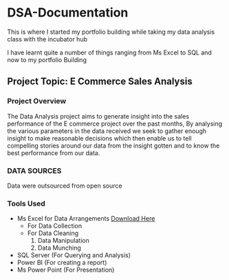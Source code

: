 # DSA-Documentation
This is where I started my portfolio building while taking my data analysis class with the incubator hub

I have learnt quite a number of things ranging from Ms Excel to SQL and now to my portfolio Building 

## Project Topic: E Commerce Sales Analysis 

### Project Overview 
The Data Analysis project aims to generate insight into the sales performance of the E commerce project over the past months, By analysing the various parameters in the data received we seek to gather enough insight to make reasonable decisions which then enable us to tell compelling stories around our data from the insight gotten and to know the best performance from our data.

### DATA SOURCES
Data were outsourced from open source 

### Tools Used
- Ms Excel for Data Arrangements [Download Here](https://www.microsoft.com)
    - For Data Collection
    - For Data Cleaning
        1. Data Manipulation
        2. Data Munching 
- SQL Server (For Querying and Analysis)
- Power BI (For creating a report)
- Ms Power Point (For Presentation)

